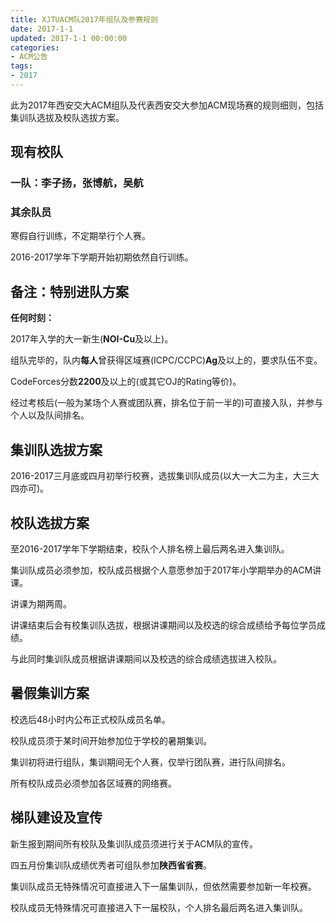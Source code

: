 ```yaml
---
title: XJTUACM队2017年组队及参赛规则
date: 2017-1-1
updated: 2017-1-1 00:00:00
categories:
- ACM公告
tags:
- 2017
---
```


此为2017年西安交大ACM组队及代表西安交大参加ACM现场赛的规则细则，包括集训队选拔及校队选拔方案。

<!--more-->

## 现有校队

### 一队：李子扬，张博航，吴航

### 其余队员

寒假自行训练，不定期举行个人赛。

2016-2017学年下学期开始初期依然自行训练。

## 备注：特别进队方案

**任何时刻：**

2017年入学的大一新生(**NOI-Cu**及以上)。

组队完毕的，队内**每人**曾获得区域赛(ICPC/CCPC)**Ag**及以上的，要求队伍不变。

CodeForces分数**2200**及以上的(或其它OJ的Rating等价)。

经过考核后(一般为某场个人赛或团队赛，排名位于前一半的)可直接入队，并参与个人以及队间排名。

## 集训队选拔方案

2016-2017三月底或四月初举行校赛，选拔集训队成员(以大一大二为主，大三大四亦可)。

## 校队选拔方案

至2016-2017学年下学期结束，校队个人排名榜上最后两名进入集训队。

集训队成员必须参加，校队成员根据个人意愿参加于2017年小学期举办的ACM讲课。

讲课为期两周。

讲课结束后会有校集训队选拔，根据讲课期间以及校选的综合成绩给予每位学员成绩。

与此同时集训队成员根据讲课期间以及校选的综合成绩选拔进入校队。

## 暑假集训方案

校选后48小时内公布正式校队成员名单。

校队成员须于某时间开始参加位于学校的暑期集训。

集训初将进行组队，集训期间无个人赛，仅举行团队赛，进行队间排名。

所有校队成员必须参加各区域赛的网络赛。

## 梯队建设及宣传

新生报到期间所有校队及集训队成员须进行关于ACM队的宣传。

四五月份集训队成绩优秀者可组队参加**陕西省省赛**。

集训队成员无特殊情况可直接进入下一届集训队，但依然需要参加新一年校赛。

校队成员无特殊情况可直接进入下一届校队，个人排名最后两名进入集训队。